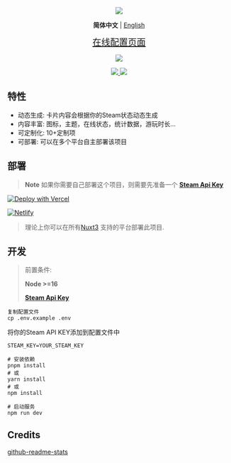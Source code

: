 <p align="center">
  <img src="https://cdn.jsdelivr.net/gh/yuyinws/static@master/2022/10/upgit_20221022_1666452627.svg">
</p>
<p align='center'>
<b>简体中文</b> | <a href="https://github.com/yuyinws/steam-card/blob/master/README.md">English</a>
</p>


<p align="center">
<a href="https://card.yuy1n.io" style="font-size:20px">在线配置页面</a>
</p>
<p align="center">
  <a href="https://card.yuy1n.io">
		<img src="https://card.yuy1n.io/card/76561198028121353" />
   </a>
</p>

<p align="center">
<a href="https://card.yuy1n.io">
<img src="https://api.netlify.com/api/v1/badges/26879726-2f6e-49e2-8abe-550512e9095c/deploy-status"></img>
</a>
<a href="https://card.yuy1n.io">
<img src="https://therealsujitk-vercel-badge.vercel.app/?app=steam-card"></img>
</a>
</p>


## 特性

- 动态生成: 卡片内容会根据你的Steam状态动态生成
- 内容丰富: 图标，主题，在线状态，统计数据，游玩时长...
- 可定制化: 10+定制项
- 可部署: 可以在多个平台自主部署该项目

## 部署

> **Note** 
> 如果你需要自己部署这个项目，则需要先准备一个 **[Steam Api Key](https://steamcommunity.com/dev/apikey)** 

[![Deploy with Vercel](https://vercel.com/button)](https://vercel.com/new/clone?repository-url=https%3A%2F%2Fgithub.com%2Fyuyinws%2Fsteam-card&env=STEAM_KEY&envDescription=YOUR_STEAM_KEY&envLink=https%3A%2F%2Fsteamcommunity.com%2Fdev%2Fapikey)

[![Netlify](https://www.netlify.com/img/deploy/button.svg)](https://app.netlify.com/start/deploy?repository=https://github.com/yuyinws/steam-card)

> 理论上你可以在所有[Nuxt3](https://v3.nuxtjs.org/getting-started/deployment/#supported-hosting-providers) 支持的平台部署此项目.

## 开发

> 前置条件:
>
> **Node >=16**
>
> **[Steam Api Key](https://steamcommunity.com/dev/apikey)**

```shell
复制配置文件
cp .env.example .env
```

将你的Steam API KEY添加到配置文件中

```shell
STEAM_KEY=YOUR_STEAM_KEY
```

```shell
# 安装依赖
pnpm install
# 或
yarn install
# 或
npm install

# 启动服务
npm run dev
```

## Credits
[github-readme-stats](https://github.com/anuraghazra/github-readme-stats)
